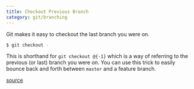 ```yaml
---
title: Checkout Previous Branch
category: git/branching
---
```


Git makes it easy to checkout the last branch you were on.

```bash
$ git checkout -
```

This is shorthand for `git checkout @{-1}` which is a way of referring to
the previous (or last) branch you were on. You can use this trick to easily
bounce back and forth between `master` and a feature branch.

[source](http://stackoverflow.com/questions/7206801/is-there-any-way-to-git-checkout-previous-branch)
